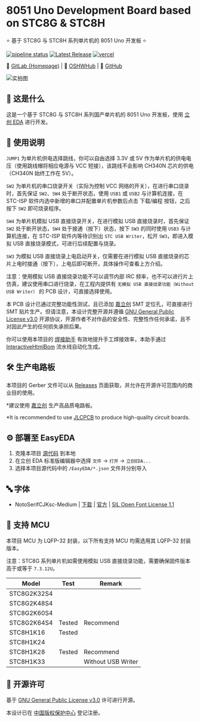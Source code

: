 # 8051 Uno Development Board based on STC8G & STC8H

⭐ 基于 STC8G 与 STC8H 系列单片机的 8051 Uno 开发板 ⭐

[![pipeline status](https://gitlab.soraharu.com/XiaoXi/8051-Uno-Development-Board-based-on-STC8G-and-STC8H/badges/master/pipeline.svg)](https://gitlab.soraharu.com/XiaoXi/8051-Uno-Development-Board-based-on-STC8G-and-STC8H/-/commits/master) [![Latest Release](https://gitlab.soraharu.com/XiaoXi/8051-Uno-Development-Board-based-on-STC8G-and-STC8H/-/badges/release.svg)](https://gitlab.soraharu.com/XiaoXi/8051-Uno-Development-Board-based-on-STC8G-and-STC8H/-/releases) [![vercel](https://vercelbadge.soraharu.com/?app=interactivehtmlbom)](https://interactivehtmlbom.soraharu.com/)

🔗 [GitLab (Homepage)](https://gitlab.soraharu.com/XiaoXi/8051-Uno-Development-Board-based-on-STC8G-and-STC8H) | 🔗 [OSHWHub](https://oshwhub.com/yanranxiaoxi/8051-Uno-Development-Board-based-on-STC8G-and-STC8H) | 🔗 [GitHub](https://github.com/yanranxiaoxi/8051-Uno-Development-Board-based-on-STC8G-and-STC8H)

![实拍图](https://downloadserver.soraharu.com:7000/8051%20Uno%20Development%20Board%20based%20on%20STC8G%20and%20STC8H/Image/Product_quality_5.jpg)

## 🤔 这是什么

这是一个基于 STC8G 与 STC8H 系列国产单片机的 8051 Uno 开发板，使用 [立创 EDA](https://lceda.cn/) 进行开发。

## 🍭 使用说明

`JUMP1` 为单片机供电选择跳线，你可以自由选择 3.3V 或 5V 作为单片机的供电电压（使用跳线帽将相应电源与 VCC 短接），该跳线不会影响 CH340N 芯片的供电（CH340N 始终工作在 5V）。

`SW2` 为单片机的串口烧录开关（实际为控制 VCC 网络的开关），在进行串口烧录时，首先保证 `SW2`、`SW4` 处于断开状态，使用 `USB1` 或 `USB2` 与计算机连接，在 STC-ISP 软件内选中新增的串口并配置单片机参数后点击 下载/编程 按钮，之后按下 `SW2` 即可烧录程序。

`SW4` 为单片机模拟 USB 直接烧录开关，在进行模拟 USB 直接烧录时，首先保证 `SW2` 处于断开状态，`SW4` 处于接通（按下）状态，按下 `SW3` 的同时使用 `USB3` 与计算机连接，在 STC-ISP 软件内等待识别出 `STC USB Writer`，松开 `SW3`，即进入模拟 USB 直接烧录模式，可进行后续配置与烧录。

`SW3` 为模拟 USB 直接烧录上电启动开关，仅需要在进行模拟 USB 直接烧录的芯片上电时接通（按下），上电后即可断开，具体操作可查看上方介绍。

注意：使用模拟 USB 直接烧录功能不可以调节内部 IRC 频率，也不可以进行片上仿真，建议使用串口进行烧录，在工程内提供有 `无模拟 USB 直接烧录功能（Without USB Writer）` 的 PCB 设计，可直接选择使用。

本 PCB 设计已通过完整功能性测试，且已添加 [嘉立创](https://www.jlc.com/) SMT 定位孔，可直接进行 SMT 贴片生产。但请注意，本设计完整开源并遵循 [GNU General Public License v3.0](https://choosealicense.com/licenses/gpl-3.0/) 开源协议，开源作者不对作品的安全性、完整性作任何承诺，且不对因此产生的任何损失承担后果。

你可以使用本项目的 [焊接助手](https://interactivehtmlbom.soraharu.com/8051-Uno-Development-Board-based-on-STC8G-and-STC8H.html) 有效地提升手工焊接效率，本助手通过 [InteractiveHtmlBom](https://gitlab.soraharu.com/XiaoXi/InteractiveHtmlBom) 流水线自动化生成。

## 🛠️ 生产电路板

本项目的 Gerber 文件可以从 [Releases](https://gitlab.soraharu.com/XiaoXi/8051-Uno-Development-Board-based-on-STC8G-and-STC8H/-/releases) 页面获取，并允许在开源许可范围内的商业目的使用。

*建议使用 [嘉立创](https://www.jlc.com/) 生产高品质电路板。

*It is recommended to use [JLCPCB](https://jlcpcb.com/) to produce high-quality circuit boards.

## ⚙️ 部署至 EasyEDA

1. 克隆本项目 [源代码](https://gitlab.soraharu.com/XiaoXi/8051-Uno-Development-Board-based-on-STC8G-and-STC8H/-/archive/master/8051-Uno-Development-Board-based-on-STC8G-and-STC8H-master.zip) 到本地
2. 在立创 EDA 标准版编辑器中选择 `文件` -> `打开` -> `立创EDA...`
3. 选择本项目源代码中的 `/EasyEDA/*.json` 文件并分别导入

## 🔤 字体

- NotoSerifCJKsc-Medium | [下载](https://github.com/googlefonts/noto-cjk/raw/main/Serif/NotoSerifCJKsc-Medium.otf) | [官方](https://github.com/googlefonts/noto-cjk) | [SIL Open Font License 1.1](https://choosealicense.com/licenses/ofl-1.1/)

## 📄 支持 MCU

本项目 MCU 为 LQFP-32 封装，以下所有支持 MCU 均需选用其 LQFP-32 封装版本。

注意：STC8G 系列单片机如需使用模拟 USB 直接烧录功能，需要确保固件版本高于或等于 `7.3.12U`。

| Model       | Test   | Remark             |
| ----------- | ------ | ------------------ |
| STC8G2K32S4 |        |                    |
| STC8G2K48S4 |        |                    |
| STC8G2K60S4 |        |                    |
| STC8G2K64S4 | Tested | Recommend          |
| STC8H1K16   | Tested |                    |
| STC8H1K24   |        |                    |
| STC8H1K28   | Tested | Recommend          |
| STC8H1K33   |        | Without USB Writer |

## 📜 开源许可

基于 [GNU General Public License v3.0](https://choosealicense.com/licenses/gpl-3.0/) 许可进行开源。

本设计已在 [中国版权保护中心](https://www.ccopyright.com.cn/) 登记注册。
